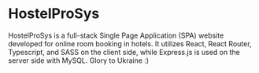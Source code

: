 # HostelProSys
HostelProSys is a full-stack Single Page Application (SPA) website developed for online room booking in hotels. It utilizes React, React Router, Typescript, and SASS on the client side, while Express.js is used on the server side with MySQL. Glory to Ukraine :)
